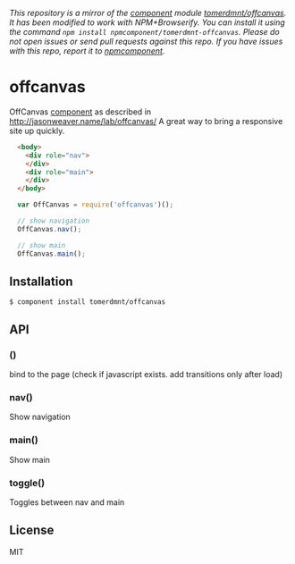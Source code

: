 *This repository is a mirror of the [component](http://component.io) module [tomerdmnt/offcanvas](http://github.com/tomerdmnt/offcanvas). It has been modified to work with NPM+Browserify. You can install it using the command `npm install npmcomponent/tomerdmnt-offcanvas`. Please do not open issues or send pull requests against this repo. If you have issues with this repo, report it to [npmcomponent](https://github.com/airportyh/npmcomponent).*

# offcanvas

  OffCanvas [component](http://github.com/component/component) as described in http://jasonweaver.name/lab/offcanvas/
  A great way to bring a responsive site up quickly.

  ```html
    <body>
      <div role="nav">
      </div>
      <div role="main">
      </div>
    </body>
  ```

  ```js
    var OffCanvas = require('offcanvas')();

    // show navigation
    OffCanvas.nav();

    // show main
    OffCanvas.main();
  ```
## Installation

    $ component install tomerdmnt/offcanvas

## API

### ()
bind to the page (check if javascript exists. add transitions only after load)

### nav()
Show navigation

### main()
Show main

### toggle()
Toggles between nav and main

## License

  MIT
